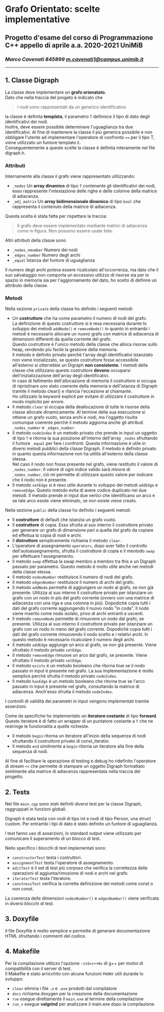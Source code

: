 # Grafo Orientato: scelte implementative
## Progetto d'esame del corso di **Programmazione C++** appello di aprile a.a. 2020-2021 UniMiB
### *Marco Cavenati 845899 m.cavenati1@campus.unimib.it*

---

## 1. Classe Digraph
La classe deve implementare un **grafo orienatato**.  
Dato che nella traccia del progeto è indicato che
>I nodi  sono  rappresentati  da  un generico identificativo

la classe è definita **templata**, il parametro `T` definisce il tipo di dato degli identificativi dei nodi.  
Inoltre, deve essere possibile determinare l'uguaglianza tra due identificativi. Al fine di mantenere la classe il più generica possibile e non obbligare l'utente ad implementare l'operatore di confronto `==` per il tipo T, viene utilizzato un funtore templato `E`.  
Conseguentemente a queste scelte la classe è definita interamente nel file digraph.h.

### Attributi
Internamente alla classe il grafo viene rappresentato utilizzando:
- `_nodes` Un **array dinamico** di tipo `T` contenente gli identificativi dei nodi, esso rappresente l'intestazione delle righe e delle colonne della matrice di adiacenza.
- `_adj_matrix` Un **array bidimensionale dinamico** di tipo `bool` che rappresenta il contenuto della matrice di adiacenza.

Questa scelta è stata fatta per rispettare la traccia:
> Il  grafo  deve  essere  implementato mediante matrici di adiacenza come in figura. Non possono essere usate liste.

Altri attributi della classe sono
- `_nodes_nmumber` Numero dei nodi
- `_edges_number` Numero degli archi
- `_equal` Istanza del funtore di uguaglianza

Il numero degli archi poteva essere ricalcolato all'occorrenza, ma dato che il suo salvataggio non comporta un eccessivo utilizzo di risorse sia per lo spazio in memoria sia per l'aggiornamento del dato, ho scelto di definire un attributo della classe.

### Metodi
Nella sezione `private` della classe ho definito i seguenti metodi:
- Un **costruttore** che ha come parametro il numero di nodi del grafo.  
La definizione di questo costruttore si è resa necessaria durante lo sviluppo dei metodi `addNode()` e `removeNode()` in quanto in entrambi i metodi è necessario allocare un nuovo grafo con matrice di adiacenza di dimensioni differenti da quella corrente del grafo.  
Questo costruttore è l'unico metodo della classe che alloca risorse sullo heap, rendendo più facile la gestione della memoria.  
Il metodo è definito privato perchè l'array degli identificativi istanziato non viene inizializzato, se questo costruttore fosse accessibile all'esterno si otterrebbe un Digraph **non consistente**. I metodi della classe che utilizzano questo costruttore **devono** occuparsi dell'inizializzazione dell'array degli identificativi.  
In caso di fallimento dell'allocazione di memoria il costruttore si occupa di ripristinare uno stato coerente della memoria e dell'istanza di Digraph tramite il metodo clear() e rilancia l'eccezione al chiamante.  
Ho utilizzato la keyword explicit per evitare di utilizzare il costruttore in modo implicito per errore.
- Il metodo `clear` si occupa della deallocazione di tutte le risorse della classe allocate dinamicamente. Al termine della sua esecuzione si ottiene un grafo vuoto, senza archi e nodi, ma l'oggetto risulta comunque coerente perchè il metodo aggiorna anche gli attributi `_nodes_number` e `_edges_number`.
- Il metodo `nodeIndex` è un metodo privato che prende in input un oggetto di tipo `T` e ritorna la sua posizione all'interno dell'array `_nodes` sfruttando il funtore `_equal` per fare i confronti. Questa informazione è utile in diversi metodi pubblici della classe Digraph. Il metodo è definito privato in quanto questa informazione non ha utilità all'esterno della classe stessa.  
Nel caso il nodo non fosse presente nel grafo, viene restituito il valore di `_nodes_number`. Il valore di ogni indice valido sarà minore di `_nodes_number`, ciò mi permette di utilizzare questo valore per indicare che il nodo non è presente.
- Il metodo `setEdge` si è reso utile durante lo sviluppo dei metodi `addEdge` e `removeEdge`. Questo metodo evita di avere codice duplicato nei due metodi. Il metodo prende in input due vertici che identificano un arco e se tale arco esiste viene eliminato, se non esiste viene creato.

Nella sezione `public` della classe ho definito i seguenti metodi:
- Il **costruttore** di default che istanzia un grafo vuoto.
- Il **costruttore** di copia. Esso sfrutta al suo interno il costruttore privato per generare un grafo di dimensione pari a quella del grafo da copiare ed effettua la copia di nodi e archi.
- Il **distruttore** semplicemente richiama il metodo `clear`.
- L'operatore di assegnamento `operator=`, dopo aver fatto il controllo dell'autoassegnamento, sfrutta il costruttore di copia e il meotodo `swap` per effettuare l'assegnamento.
- Il metodo `swap` effettua la swap membro a membro tra this e un Digraph passato per parametro. Questo metodo è molto utile anche nei metodi della classe stessa.
- Il metodo `nodesNumber` restituisce il numero di nodi del grafo.
- Il metodo `edgesNumber` restituisce il numero di archi del grafo.
- Il metodo `addNode` permette di aggiungere un nodo al grafo, se non già presente. Utilizza al suo interno il costruttore privato per istanziare un grafo con un nodo in più del grafo corrente (ovvero con una matrice di adiacenza con una riga e una colonna in più). Dopodichè copia tutti i dati del grafo corrente aggiungendo il nuovo nodo "in coda". Il nodo viene inserito come nodo isolato, privo di archi entranti e uscenti.
- Il metodo `removeNode` permette di rimuovere un nodo dal grafo, se presente. Utilizza al suo interno il costruttore privato per istanziare un grafo con un nodo in meno del grafo corrente. Dopodichè copia tutti i dati del grafo corrente rimuovendo il nodo scelto e i relativi archi. In questo metodo è necessario ricalcolare il numero degli archi.
- Il metodo `addEdge` aggiunge un arco al grafo, se non già presente. Viene sfruttato il metodo privato `setEdge`.
- Il metodo `removeEdge` rimuove un arco dal grafo, se presente. Viene sfruttato il metodo privato `setEdge`.
- Il metodo `exists` è un metodo booleano che ritorna true se il nodo passato in input è presente nel grafo. La sua implementazione è molto semplice perchè sfrutta il metodo privato `nodeIndex`.
- Il metodo `hasEdge` è un metodo booleano che ritorna true se l'arco passato in input è presente nel grafo, consultando la matrice di adiacenza. Anch'esso sfrutta il metodo `nodeIndex`.

I controlli di validità dei parametri  in input vengono implementati tramite asserzioni.

Come da specifiche ho implementato un **iteratore costante** di tipo **forward**. Questo iteratore è di fatto un wrapper di un puntatore costante a `T` che ne restringe le funzionalità a quelle richieste.
- Il metodo `begin` ritorna un iteratore all'inizio della sequenza di nodi sfruttando il costruttore privato di const_iterator.
- Il metodo `end` similmente a `begin` ritorna un iteratore alla fine della sequenza di nodi.

Al fine di facilitare le operazione di testing e debug ho ridefinito l'operatore di stream `<<` che permette di stampare un oggetto Digraph formattato similmente alla matrice di adiacenza rappresentata nella traccia del progetto.

## 2. Tests
Nel file `main.cpp` sono stati definiti diversi test per la classe Digraph, raggruppati in funzioni globali.

Digraph è stata testa con nodi di tipo int e nodi di tipo Person, una struct custom. Per entrambi i tipi di dato è stato definito un funtore di uguaglianza.

I test fanno uso di asserzioni, lo standard output viene utilizzato per comunicare il superamento di un blocco di test.

Nello specifico i blocchi di test implementati sono:
- `constructorTest` testa i costruttori.
- `assignmentTest` testa l'operatore di assegnamento.
- `editTest` è il set di test più corposo che verifica la correttezza delle operazioni di aggiunta/rimozione di nodi e archi nel grafo.
- `iteratorTest` testa l'iteratore.
- `constnessTest` verifica la corretta definizione dei metodi come const o non const.

La coerenza delle dimensioni `nodesNumber()` e `edgesNumber()` viene verificata in diversi blocchi di test.

## 3. Doxyfile
Il file Doxyfile è molto semplice e permette di generare documentazione HTML sfruttando i commenti del codice.

## 4. Makefile
Per la compilazione utilizzo l'opzione `-std=c++0x` di g++ per motivi di compatibilità con il server di test.  
Il Makefile è stato arricchito con alcune funzioni `PHONY` utili durante lo sviluppo:
- `clear` elimina i file `.o` e `.exe` prodotti dal compilatore
- `docs` richiama doxygen per la creazione della documentazione
- `run` esegue direttamente il `main.exe` al termine della compilazione
- `run_v` esegue **valgrind** per analizzare il main.exe dopo la compilazione.
